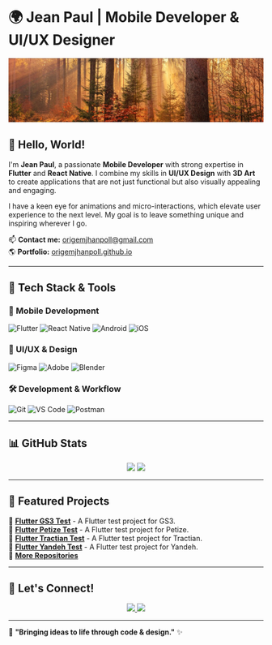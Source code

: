 # 🌍 Jean Paul | Mobile Developer & UI/UX Designer

![top doodle](background.jpeg)

## 👋 Hello, World!
I'm **Jean Paul**, a passionate **Mobile Developer** with strong expertise in **Flutter** and **React Native**. I combine my skills in **UI/UX Design** with **3D Art** to create applications that are not just functional but also visually appealing and engaging.

I have a keen eye for animations and micro-interactions, which elevate user experience to the next level. My goal is to leave something unique and inspiring wherever I go.

📫 **Contact me:** origemjhanpoll@gmail.com  
🌎 **Portfolio:** [origemjhanpoll.github.io](https://origemjhanpoll.github.io)

---

## 🚀 Tech Stack & Tools

### **📱 Mobile Development**
![Flutter](https://img.shields.io/badge/Flutter-02569B?style=flat&logo=flutter&logoColor=white)
![React Native](https://img.shields.io/badge/React%20Native-61DAFB?style=flat&logo=react&logoColor=white)
![Android](https://img.shields.io/badge/Android-3DDC84?style=flat&logo=android&logoColor=white)
![iOS](https://img.shields.io/badge/iOS-000000?style=flat&logo=apple&logoColor=white)

### **🎨 UI/UX & Design**
![Figma](https://img.shields.io/badge/Figma-F24E1E?style=flat&logo=figma&logoColor=white)
![Adobe](https://img.shields.io/badge/Adobe-FF0000?style=flat&logo=adobe&logoColor=white)
![Blender](https://img.shields.io/badge/Blender-F5792A?style=flat&logo=blender&logoColor=white)

### **🛠️ Development & Workflow**
![Git](https://img.shields.io/badge/Git-F05032?style=flat&logo=git&logoColor=white)
![VS Code](https://img.shields.io/badge/VS%20Code-007ACC?style=flat&logo=visualstudiocode&logoColor=white)
![Postman](https://img.shields.io/badge/Postman-FF6C37?style=flat&logo=postman&logoColor=white)

---

## 📊 GitHub Stats
<div align="center">
  <img height="180em" src="https://github-readme-stats.vercel.app/api?username=origemjhanpoll&show_icons=true&theme=tokyonight&count_private=true"/>
  <img height="180em" src="https://github-readme-stats.vercel.app/api/top-langs/?username=origemjhanpoll&layout=compact&langs_count=8&theme=tokyonight"/>
</div>

---

## 🌟 Featured Projects
🔹 **[Flutter GS3 Test](https://github.com/origemjhanpoll/flutter_gs3_test)** - A Flutter test project for GS3.  
🔹 **[Flutter Petize Test](https://github.com/origemjhanpoll/flutter_petize_test)** - A Flutter test project for Petize.  
🔹 **[Flutter Tractian Test](https://github.com/origemjhanpoll/flutter_tractian_test)** - A Flutter test project for Tractian.  
🔹 **[Flutter Yandeh Test](https://github.com/origemjhanpoll/flutter_yandeh_test)** - A Flutter test project for Yandeh.  
🔹 **[More Repositories](https://github.com/origemjhanpoll?tab=repositories)**

---

## 🔗 Let's Connect!
<div align='center'>
  <a href='https://www.linkedin.com/in/origemjhanpoll' target='_blank'>
    <img src='https://img.shields.io/badge/LinkedIn-0077B5?style=for-the-badge&logo=linkedin&logoColor=white'/>
  </a>
  <a href='https://instagram.com/origemjhanpoll' target='_blank'>
    <img src='https://img.shields.io/badge/Instagram-E4405F?style=for-the-badge&logo=instagram&logoColor=white'/>
  </a>
</div>

---

🔹 **"Bringing ideas to life through code & design."** ✨
